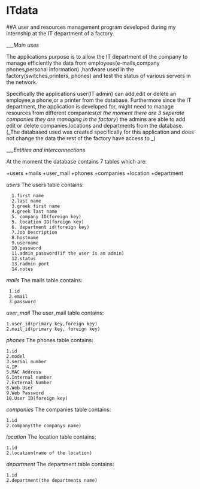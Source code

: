 # ITdata
##A user and resources management program developed during my internship at the IT department of a factory.



___*Main uses* 

The applications purpose is to allow the IT department of the company to manage efficiently the data from employees(e-mails,company phones,personal information)
,hardware used in the factory(switches,printers, phones) and test the status of various servers in the network.

Specifically the applications user(IT admin) can add,edit or delete an employee,a phone,or a printer from the database. Furthermore since the IT department, the application is developed for, might need to manage resources from different companies(*at the moment there are 3 seperate companies they are managing in the factory*) the admins are able to add edit or delete companies,locations and departments from the database.(_The databased used was created specifically for this application and does not change the data the rest of the factory have access to _)

___*Entities and interconnections*

At the moment the database contains 7 tables which are: 

+users
+mails
+user_mail
+phones
+companies
+location
+department

_*users*_
The users table contains: 

      1.first name
      2.last name
      3.greek first name
      4.greek last name
      5. company ID(foreign key) 
      5. location ID(foreign key) 
      6. department id(foreign key)
      7.Job Description
      8.hostname
      9.username
      10.password
      11.admin_password(if the user is an admin)
      12.status
      13.radmin port
      14.notes
      
_*mails*_
The mails table contains:

     1.id
     2.email
     3.password
      

_*user_mail*_
The user_mail table contains:

    1.user_id(primary key,foreign key)
    2.mail_id(primary key, foreign key)
    

_*phones*_
The phones table contains:


    1.id
    2.model
    3.serial number
    4.IP
    5.MAC Address
    6.Internal number
    7.External Number
    8.Web User
    9.Web Password
    10.User ID(foreign key)
    
    
_*companies*_
The companies table contains:

    1.id
    2.company(the companys name)
    

_*location*_
The location table contains:

    1.id
    2.location(name of the location) 
    
_*department*_
The department table contains:
    
    
    1.id
    2.department(the departments name)

